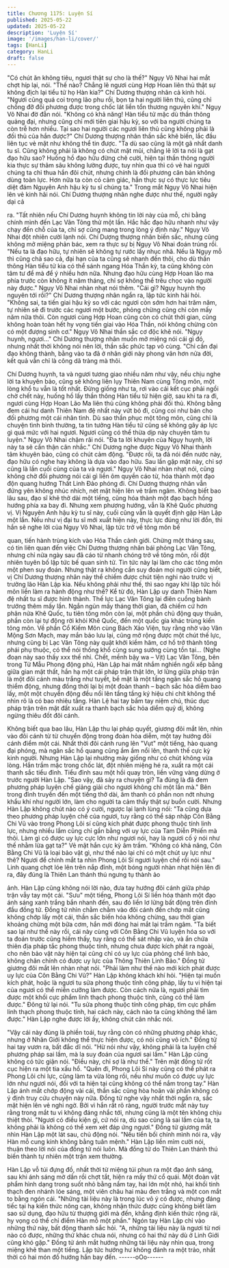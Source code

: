 ```yaml
---
title: Chương 1175: Luyện Sí
published: 2025-05-22
updated: 2025-05-22
description: 'Luyện Sí'
image: '/images/han-li/cover/'
tags: [HanLi]
category: HanLi
draft: false
---
```


"Có chút ăn không tiêu, ngươi thật sự cho là thế?"
Ngụy Vô Nhai hai mắt chợt híp lại, nói.
"Thế nào? Chẳng lẽ ngươi cùng Hợp Hoan liên thủ thật sự không
địch lại tiểu tử họ Hàn kia?" Chí Dương thượng nhân cả kinh hỏi.
"Ngươi cũng quá coi trọng lão phu rồi, bọn ta hai người liên thủ,
cũng chỉ chống đỡ đối phương được trong chốc lát liền tổn thương
nguyên khí."
Ngụy Vô Nhai đờ đẫn nói.
"Không có khả năng! Hàn tiểu tử mặc dù thần thông quảng đại,
nhưng cũng chỉ mới tiên giai hậu kỳ, so với ba người chúng ta còn
trễ hơn nhiều. Tại sao hai người các ngươi liên thủ cũng không
phải là đối thủ của hắn được?"
Chí Dương thượng nhân thần sắc khẽ biến, lắc đầu liên tục vẻ
mặt như không thể tin được.
"Ta dù sao cũng là một gã nhất danh tu sĩ. Cũng không phải là
không có chút mặt mũi, chẳng lẽ lời ta nói là gạt đạo hữu sao?
Huống hồ đạo hữu đừng chê cười, hiện tại thần thông người kia
thực sự thâm sâu không lường được, tuy nhìn qua thì có vẻ hai
người chúng ta chỉ thua hắn đôi chút, nhưng chính là đối phương
căn bản không dùng toàn lực. Hơn nữa ta còn có cảm giác, hắn
thực sự có thực lực tiêu diệt đám Nguyên Anh hậu kỳ tu sĩ chúng
ta."
Trong mắt Ngụy Vô Nhai hiện lên vẻ kinh hãi nói.
Chí Dương thượng nhân nghe được như thế, người ngây dại cả

ra.
"Tất nhiên nếu Chí Dương huynh không tin lời này của mỗ, chi
bằng chính mình đến Lạc Vân Tông thử một lần. Hắc hắc đạo
hữu nhanh như vậy chạy đến chỗ của ta, chỉ sợ cũng mang trong
lòng ý định này."
Ngụy Vô Nhai đột nhiên cười lạnh nói.
Chí Dượng thượng nhân biến sắc, nhưng cũng không mở miệng
phản bác, xem ra thực sự bị Ngụy Vô Nhai đoán trúng rồi.
"Nếu ta là đạo hữu, tự nhiên sẽ không tự rước lấy nhục nhã. Nếu
là Ngụy mỗ thì cũng chả sao cả, đại hạn của ta cũng sẽ nhanh
đến thôi, cho dù thần thông Hàn tiểu tử kia có thể sánh ngang
Hóa Thần kỳ, ta cũng không còn tâm tư để mà để ý nhiều hơn
nữa. Nhưng đạo hữu cùng Hợp Hoan lão ma phía trước còn
không ít năm tháng, chỉ sợ không thể trêu chọc vào người này
được."
Ngụy Vô Nhai nhàn nhạt nói thêm.
"Cái gì? Ngụy huynh thọ nguyên tới rồi?" Chí Dương thượng nhân
ngẩn ra, lập tức kinh hãi hỏi.
"Không sai, ta tiến giai hậu kỳ so với các ngươi còn sớm hơn hai
trăm năm, tự nhiên sẽ đi trước các ngươi một bước, phỏng chừng
cũng chỉ còn mấy năm nữa thôi. Còn ngươi cùng Hợp Hoan cũng
còn có chút thời gian, cũng không hoàn toàn hết hy vọng tiến giai
vào Hóa Thần, nói không chừng còn có một đượng sinh cơ."
Ngụy Vô Nhai thần sắc cơ độc khẽ nói.
"Ngụy huynh, ngươi…"
Chí Dương thượng nhân muốn mở miệng nói cái gì đó, nhưng
nhất thời không nói nên lời, thần sắc phức tạp vô cùng.
"Chỉ cần đại đạo không thành, bằng vào ta đã ở nhân giới này
phong vân hơn nửa đời, kết quả vẫn chỉ là công dã tràng mà thôi.

Chí Dương huynh, ta và ngươi tương giao nhiều năm như vậy,
nếu chịu nghe lời ta khuyên bảo, cũng sẽ không liên lụy Thiên
Nam cùng Tông môn, một lòng khổ tu vẫn là tốt nhất. Đừng giống
như ta, rơi vào cái kết cục phải ngồi chờ chết này, huống hồ lấy
thần thông Hàn tiểu tử hiện giờ, sau khi ta ra đi, ngươi cùng Hợp
Hoan Lão Ma liên thủ cũng không phải đối thủ. Không bằng đem
cái hư danh Thiên Nam đệ nhất này vứt bỏ đi, cũng coi như bán
cho đối phương một cái nhân tình. Dù sao thần phục một tông
môn, cũng chỉ là chuyện tình bình thường, ta tin tưởng Hàn tiểu tử
cũng sẽ không gây áp lực gì quá mức với hai ngươi. Ngươi cũng
có thể thừa dịp này chuyên tâm tu luyện."
Ngụy Vô Nhai chậm rãi nói.
"Đa ta lời khuyên của Ngụy huynh, lời này ta sẽ cẩn thận cân
nhắc."
Chí Dương nghe được Ngụy Vô Nhai thành tâm khuyên bảo,
cũng có chút cảm động.
"Được rồi, ta đã nói đến nước này, đạo hữu có nghe hay không là
dựa vào đạo hữu. Sau lần gặp mặt này, chỉ sợ cũng là lần cuối
cùng của ta và ngươi."
Ngụy Vô Nhai nhàn nhạt nói, cũng không chờ đối phương nói cái
gì liền ôm quyền cáo từ, hóa thành một đạo độn quang hướng
Thất Linh Đảo phóng đi.
Chí Dương thượng nhân vẫn đứng yên không nhúc nhích, nét
mặt hiện lên vẻ trầm ngâm.
Không biết bao lâu sau, đạo sĩ khẽ thở dài một tiếng, cũng hóa
thành một đạo bạch hồng hướng phía xa bay đi. Nhưng xem
phương hướng, vẫn là Khê Quốc phương vị.
Vị Nguyên Anh hậu kỳ tu sĩ này, cuối cũng vẫn là quyết định gặp
Hàn Lập một lần.
Nếu như vị đại tu sĩ mới xuất hiện này, thực lực đúng như lời đồn,
thì hắn sẽ nghe lời của Ngụy Vô Nhai, lập tức trở về tông môn bế

quan, tiến hành trùng kích vào Hóa Thần cảnh giới.
Chừng một tháng sau, có tin liên quan đến việc Chí Dương
thượng nhân bái phỏng Lạc Vân Tông, nhưng chỉ nửa ngày sau
đã cáo từ nhanh chóng trở về tông môn, rồi đột nhiên tuyên bố
lập tức bế quan sinh tử.
Tin tức này lại làm cho các tông môn một phen suy đoán. Nhưng
thật ra không cần suy đoán mọi người cũng biết, vị Chí Dương
thượng nhân này thể chiếm được chút tiện nghi nào trước vị
trưởng lão Hàn Lập kia. Nếu không phải như thế, thì sao ngay khi
lập tức hồi môn liền làm ra hành động như thế?
Kể từ đó, Hàn Lập uy danh Thiên Nam đệ nhất tu sĩ được hình
thành. Thế lực Lạc Vân Tông lại điên cuồng bành trướng thêm
mấy lần. Ngắn ngủn mấy tháng thời gian, đã chiếm cứ hơn phân
nửa Khê Quốc, tu tiên tông môn còn lại, một phần chủ động quy
thuân, phần còn lại tự động rời khỏi Khê Quốc, đến một quốc gia
khác trùng kiến tông môn.
Về phần Cổ Kiếm Môn cùng Bách Xảo Viện, tuy rằng nhờ vào
Vân Mộng Sơn Mạch, may mắn bảo lưu lại, cũng mở rộng được
một chút thế lực, nhưng cũng bị Lạc Vân Tông này quật khởi kiềm
hãm, cơ hồ trở thành tông phái phụ thuộc, có thể nói thống khổ
cùng sung sướng cùng tồn tại…
(Nghe đoạn này sao thấy xxx thế nhỉ. Chết, mềnh bậy wa – Vịt)
Lạc Vân Tông, bên trong Tử Mẫu Phong động phủ, Hàn Lập hai
mắt nhắm nghiền ngồi xếp bằng giữa gian mật thất, hắn hạ một
cái pháp trận thật lớn, lơ lửng giữa pháp trận là một đôi cánh màu
trắng như tuyết, bề mặt là một tầng ngân sắc hồ quang thiểm
động, nhưng đồng thời lại bị một đoàn thanh – bạch sắc hỏa diễm
bao lấy, một một chuyển động đều nổi lên tầng tầng ký hiệu chi
chít không thể nhìn rõ là có bao nhiêu tầng.
Hàn Lệ hai tay bấm tay niệm chú, thúc dục pháp trận trên mặt đất
xuất ra thanh bạch sắc hỏa diểm quỷ dị, không ngừng thiêu đốt
đôi cánh.

Không biết qua bao lâu, Hàn Lập thu lại pháp quyết, giương đôi
mắt lên, nhìn vào đôi cánh từ từ chuyển động trong đoàn hỏa
diễm, một tay hướng đôi cánh điểm một cái.
Nhất thời đôi cánh rung lên "Vụt" một tiếng, hào quang đại phóng,
mà ngân sắc hồ quang cũng ầm ầm nổi lên, thanh thế cực kỳ kinh
người.
Nhưng Hàn Lập lại nhướng mày giống như có chút không vừa
lòng.
Hắn trầm mặc trong chốc lát, đột nhiên miệng hé ra, xuất ra một
cái thanh sắc tiểu đỉnh. Tiểu đỉnh sau một hồi quay tròn, liền vững
vàng dừng ở trước người Hàn Lập.
"Sao vậy, đã sảy ra chuyện gì? Ta đúng là đã đem phương pháp
luyện chế giảng giải cho ngươi không chỉ một lần mà."
Bên trong đỉnh truyền đến một tiếng thở dài, âm thanh có phần
non nớt nhưng khẩu khí như người lớn, làm cho người ta cảm
thấy thật sự buồn cười.
Nhưng Hàn Lập không chút nào có ý cười, ngược lại lạnh lùng
nói:
"Ta cũng dựa theo phương pháp luyện chế của ngươi, tuy rằng có
thể sáp nhập Côn Bằng Chi Vũ vào trong Phong Lôi sí cũng kích
phát được phong thuộc tính linh lực, nhưng nhiều lắm cũng chỉ
gần bằng với uy lực của Tam Diễn Phiến mà thôi. Làm gì có được
uy lực cực lớn như ngươi nói, hay là ngươi cố ý nói như thế nhằm
lừa gạt ta?"
Vẻ mặt hắn cực kỳ âm trầm.
"Không có khả năng, Côn Bằng Chi Vũ là loại bảo vật gì, như thế
nào lại chỉ có một chút uy lực như thê? Ngươi để chính mắt ta
nhìn Phong Lôi Sí ngươi luyện chế rồi nói sau."
Linh quang chợt lóe lên trên nắp đỉnh, một bóng người nhàn nhạt
hiện lên đi ra, đây đúng là Thiên Lan thánh thú ngưng tụ thành ảo

ảnh.
Hàn Lập cũng không nói lời nào, đưa tay hướng đôi cánh giữa
pháp trận vẫy tay một cái.
"Sưu" một tiếng, Phong Lôi Sí liền hóa thành một đạo ánh sáng
xanh trắng bắn nhanh đến, sau đó liền lơ lửng bất động trên đỉnh
đầu đồng tử.
Đồng tử nhìn chằm chằm vào đôi cánh đến chớp mắt cũng không
chớp lấy một cái, thần sắc biến hóa không chừng, sau thời gian
khoảng chừng một bữa cơm, hắn mới đóng hai mắt lại trầm
ngâm.
"Ta biết sao lại như thế này rồi, cái này cùng với Côn Bằng Chi Vũ
luyện hóa so với ta đoán trước cũng hiếm thấy, tuy rằng có thể sát
nhập vào, và ẩn chứa thiên địa pháp tắc phong thuộc tính, nhưng
chưa được kích phát ra ngoài, cho nên bảo vật này hiện tại cũng
chỉ có uy lực của phỏng chế linh bảo, không chân chính có được
uy lực của Thông Thiên Linh Bảo."
Đồng tử giương đôi mắt lên nhàn nhạt nói.
"Phải làm như thế nào mới kích phát được uy lực của Côn Bằng
Chi Vũ?"
Hàn Lập không khách khí hỏi.
"Hiện tại muốn kích phát, hoặc là ngươi tu sửa phong thuộc tính
công pháp, lấy tu vi hiện tại của ngươi có thể miễn cưỡng làm
được. Còn cách nữa là, ngươi phải tìm được một khối cực phẩm
linh thạch phong thuộc tính, cũng có thể làm được." Đông tử lại
nói.
"Tu sửa phong thuộc tính công pháp, tìm cực phẩm linh thạch
phong thuộc tính, hai cách này, cách nào ta cũng không thể làm
được."
Hàn Lập nghe được lời ấy, không chút cân nhắc nói.

"Vậy cái này đúng là phiền toái, tuy rằng còn có những phương
pháp khác, nhưng ở Nhân Giới không thể thực hiện được, có nói
cũng vô ích."
Đồng tử hai tay vươn ra, bất đắc dĩ nói.
"Hừ nói như vậy, không phải là ta luyện chế phương pháp sai lầm,
mà la suy đoán của ngươi sai lầm."
Hàn Lập cũng không có tức giận nói.
"Điều này, chỉ sợ là như thế."
Trên mặt đồng tử rốt cục hiện ra một tia xấu hổ.
"Quên đi, Phong Lôi Sí này cũng có thể phát ra Phong Lôi chi lực,
cũng làm ta vừa lòng rồi, nếu như muốn có được uy lực lớn như
ngươi nói, đối với ta hiện tại cũng không có thể nắm trong tay."
Hàn Lập ánh mắt chớp động vài cái, thần sắc cũng hòa hoãn vài
phần không có ý định truy cứu chuyện này nữa.
Đồng tử nghe vậy nhất thời ngẩn ra, sắc mặt hiện lên vẻ nghi
ngờ.
Bởi vì hắn rất rõ ràng, người trước mắt này tuy rằng trong mắt tu
vi không đáng nhắc tới, nhưng cũng là một tên không chịu thiệt
thòi.
"Ngươi có điều kiện gì, cứ nói ra, dù sao cũng là sai lầm của ta, ta
không phải là không có thể xem xét đáp ứng ngươi." Đồng tử
giương mắt nhìn Hàn Lập một lát sau, chủ động nói.
"Nếu tiền bối chính mình nói ra, vậy Hàn mỗ cung kính không
bằng tuân mệnh." Hàn Lập liền mỉm cười nói, thuận theo lời nói
của đồng tử nói luôn.
Mà đồng tử do Thiên Lan thánh thú biến thành tự nhiên một trận
xem thường.

Hàn Lập vỗ túi đựng đồ, nhất thời từ miệng túi phun ra một đạo
ánh sáng, sau khi ánh sáng mờ dần rồi chợt tắt, hiện ra mấy thứ
cổ quái.
Một đoàn vật phẩm hình dạng trong suốt nhỏ bằng nắm tay, hai
lớn một nhỏ, hai khối tinh thạch đen nhánh lóe sáng, một viên
châu hai màu đen trắng và một con mắt to bằng ngón cái.
"Những tài liệu này là trong lúc vô ý có được, nhưng đáng tiếc tại
hạ kiến thức nông cạn, không nhận thức được cũng không biết
làm sao sử dụng, đạo hữu từ thượng giới mà đến, khẳng định kiến
thức rộng rãi, hy vọng có thể chỉ điểm Hàn mỗ một phần."
Ngón tay Hàn Lập chỉ vào những thứ này, bất động thanh sắc hỏi.
"A, những tài liệu này là ngươi từ nơi nào có được, những thứ
khác chưa nói, nhưng có hai thứ này dù ở Linh Giới cũng khó
gặp."
Đồng tử ánh mắt hướng những tài liệu này nhìn qua, trong miệng
khẽ than một tiếng. Lập tức hướng hư không đánh ra một trảo,
nhất thời có hai món đồ hướng hắn bay đến.
------oOo------
